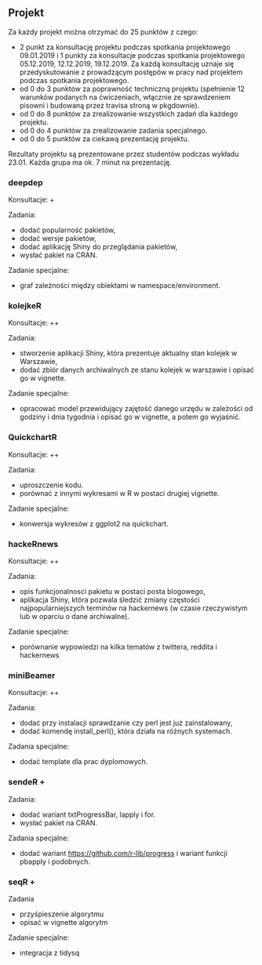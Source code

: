 ## Projekt

Za każdy projekt można otrzymać do 25 punktów z czego:
 
 - 2 punkt za konsultację projektu podczas spotkania projektowego 09.01.2019 i 1 punkty za konsultacje podczas spotkania projektowego 05.12.2019, 12.12.2019, 19.12.2019. Za każdą konsultację uznaje się przedyskutowanie z prowadzącym postępów w pracy nad projektem podczas spotkania projektowego.
 - od 0 do 3 punktów za poprawność techniczną projektu (spełnienie 12 warunków podanych na ćwiczeniach, włącznie ze sprawdzeniem pisowni i budowaną przez travisa stroną w pkgdownie).
 - od 0 do 8 punktów za zrealizowanie wszystkich zadań dla każdego projektu.
 - od 0 do 4 punktów za zrealizowanie zadania specjalnego.
 - od 0 do 5 punktów za ciekawą prezentację projektu.

Rezultaty projektu są prezentowane przez studentów podczas wykładu 23.01. Każda grupa ma ok. 7 minut na prezentację. 


### deepdep

Konsultacje: +

Zadania:

 - dodać popularność pakietów,
 - dodać wersje pakietów,
 - dodać aplikację Shiny do przeglądania pakietów,
 - wysłać pakiet na CRAN.

Zadanie specjalne:

 - graf zależności między obiektami w namespace/environment.

### kolejkeR 

Konsultacje: ++

Zadania:

 - stworzenie aplikacji Shiny, która prezentuje aktualny stan kolejek w Warszawie,
 - dodać zbiór danych archiwalnych ze stanu kolejek w warszawie i opisać go w vignette.
 
Zadanie specjalne:

 - opracować model przewidujący zajętość danego urzędu w zależości od godziny i dnia tygodnia i opisać go w vignette, a potem go wyjaśnić.

### QuickchartR
 
Konsultacje: ++
 
Zadania:

 - uproszczenie kodu.
 - porównać z innymi wykresami w R w postaci drugiej vignette.


Zadanie specjalne:

 - konwersja wykresów z ggplot2 na quickchart.

### hackeRnews

Konsultacje: ++

Zadania:

 - opis funkcjonalnosci pakietu w postaci posta blogowego,
 - aplikacja Shiny, która pozwala śledzić zmiany częstości najpopularniejszych terminów na hackernews (w czasie rzeczywistym lub w oparciu o dane archiwalne).
 
Zadanie specjalne:

 - porównanie wypowiedzi na kilka tematów z twittera, reddita i hackernews
 
### miniBeamer
 
Konsultacje: ++
 
Zadania:

 - dodać przy instalacji sprawdzanie czy perl jest już zainstalowany,
 - dodać komendę install_perl(), która działa na różnych systemach.
 
Zadania specjalne:
 
 - dodać template dla prac dyplomowych.
 
### sendeR +

Zadania:

 - dodać wariant txtProgressBar, lapply i for.
 - wysłać pakiet na CRAN.
 
Zadania specjalne:

 - dodać wariant https://github.com/r-lib/progress i wariant funkcji pbapply i podobnych.
 
 
### seqR +

Zadania 
 
 - przyśpieszenie algorytmu
 - opisać w vignette algorytm
 
Zadanie specjalne:

 - integracja z tidysq
 